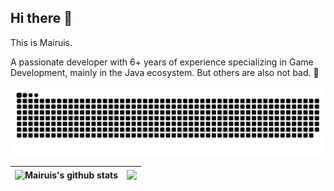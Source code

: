 ## Hi there 👋

This is Mairuis.

A passionate developer with 6+ years of experience specializing in Game Development, mainly in the Java ecosystem. But others are also not bad. 🤗

<picture>
  <source media="(prefers-color-scheme: dark)" srcset="https://raw.githubusercontent.com/Mairuis/Mairuis/output/github-contribution-grid-snake-dark.svg">
  <source media="(prefers-color-scheme: light)" srcset="https://raw.githubusercontent.com/Mairuis/Mairuis/output/github-contribution-grid-snake.svg">
  <img alt="github contribution grid snake animation" src="https://raw.githubusercontent.com/Mairuis/Mairuis/output/github-contribution-grid-snake.svg">
</picture>

|<img align="center" src="https://github-readme-stats.vercel.app/api?username=Mairuis&count_private=true&show_icons=true&include_all_commits=true&title_color=359697&icon_color=359697&hide_border=true" alt="Mairuis's github stats" /> | <img align="center" src="https://github-readme-stats.vercel.app/api/top-langs/?username=Mairuis&layout=compact&title_color=359697&icon_color=359697&hide_border=true&hide=HTML,CSS,JavaScript,CMake,Jupyter%20Notebook" /> |
| ------------- | ------------- |
